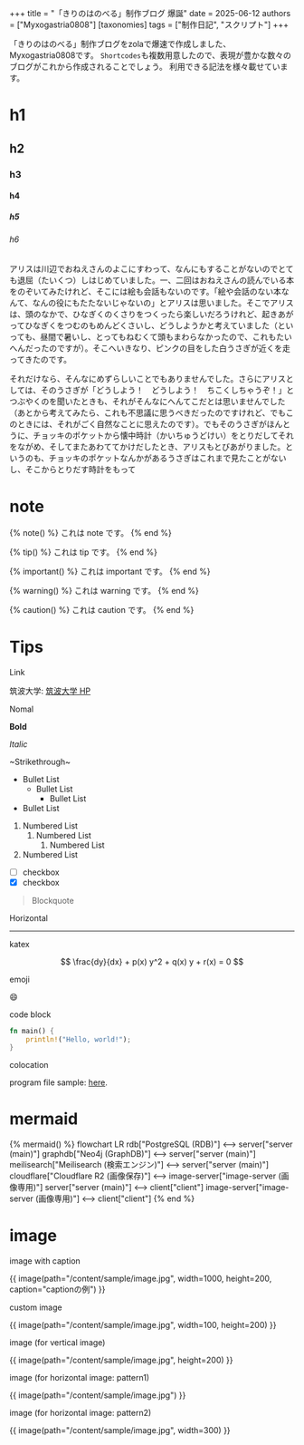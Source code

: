 +++
title = "「きりのはのべる」制作ブログ 爆誕"
date = 2025-06-12
authors = ["Myxogastria0808"]
[taxonomies]
tags = ["制作日記", "スクリプト"]
+++

「きりのはのべる」制作ブログをzolaで爆速で作成しました、Myxogastria0808です。
`Shortcodes`も複数用意したので、表現が豊かな数々のブログがこれから作成されることでしょう。
利用できる記法を様々載せています。

# h1

## h2

### h3

#### h4

##### h5

###### h6

アリスは川辺でおねえさんのよこにすわって、なんにもすることがないのでとても退屈（たいくつ）しはじめていました。一、二回はおねえさんの読んでいる本をのぞいてみたけれど、そこには絵も会話もないのです。「絵や会話のない本なんて、なんの役にもたたないじゃないの」とアリスは思いました。そこでアリスは、頭のなかで、ひなぎくのくさりをつくったら楽しいだろうけれど、起きあがってひなぎくをつむのもめんどくさいし、どうしようかと考えていました（といっても、昼間で暑いし、とってもねむくて頭もまわらなかったので、これもたいへんだったのですが）。そこへいきなり、ピンクの目をした白うさぎが近くを走ってきたのです。

それだけなら、そんなにめずらしいことでもありませんでした。さらにアリスとしては、そのうさぎが「どうしよう！　どうしよう！　ちこくしちゃうぞ！」とつぶやくのを聞いたときも、それがそんなにへんてこだとは思いませんでした（あとから考えてみたら、これも不思議に思うべきだったのですけれど、でもこのときには、それがごく自然なことに思えたのです）。でもそのうさぎがほんとうに、チョッキのポケットから懐中時計（かいちゅうどけい）をとりだしてそれをながめ、そしてまたあわててかけだしたとき、アリスもとびあがりました。というのも、チョッキのポケットなんかがあるうさぎはこれまで見たことがないし、そこからとりだす時計をもって

# note

{% note() %}
これは note です。
{% end %}

{% tip() %}
これは tip です。
{% end %}

{% important() %}
これは important です。
{% end %}

{% warning() %}
これは warning です。
{% end %}

{% caution() %}
これは caution です。
{% end %}

# Tips

Link

筑波大学: [筑波大学 HP](https://www.tsukuba.ac.jp/)

Nomal

**Bold**

_Italic_

~Strikethrough~

- Bullet List
  - Bullet List
    - Bullet List
- Bullet List

1. Numbered List
   1. Numbered List
      1. Numbered List
2. Numbered List

- [ ] checkbox
- [x] checkbox

> Blockquote

Horizontal

---

katex

$$
\frac{dy}{dx} + p(x) y^2 + q(x) y + r(x) = 0
$$

emoji

:smile:

code block

```rs
fn main() {
    println!("Hello, world!");
}
```

colocation

program file sample: [here](sample.rs).

# mermaid

{% mermaid() %}
flowchart LR
rdb["PostgreSQL (RDB)"] <--> server["server (main)"]
graphdb["Neo4j (GraphDB)"] <--> server["server (main)"]
meilisearch["Meilisearch (検索エンジン)"] <--> server["server (main)"]
cloudflare["Cloudflare R2 (画像保存)"] <--> image-server["image-server (画像専用)"]
server["server (main)"] <--> client["client"]
image-server["image-server (画像専用)"] <--> client["client"]
{% end %}

# image

image with caption

{{ image(path="/content/sample/image.jpg", width=1000, height=200, caption="captionの例") }}

custom image

{{ image(path="/content/sample/image.jpg", width=100, height=200) }}

image (for vertical image)

{{ image(path="/content/sample/image.jpg", height=200) }}

image (for horizontal image: pattern1)

{{ image(path="/content/sample/image.jpg") }}

image (for horizontal image: pattern2)

{{ image(path="/content/sample/image.jpg", width=300) }}
